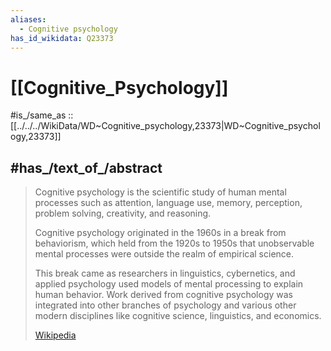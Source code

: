 ```yaml
---
aliases:
  - Cognitive psychology
has_id_wikidata: Q23373
---
```


# [[Cognitive_Psychology]] 

#is_/same_as :: [[../../../WikiData/WD~Cognitive_psychology,23373|WD~Cognitive_psychology,23373]] 

## #has_/text_of_/abstract 

> Cognitive psychology is the scientific study of human mental processes such as 
> attention, language use, memory, perception, problem solving, creativity, and reasoning. 
> 
> Cognitive psychology originated in the 1960s in a break from behaviorism, 
> which held from the 1920s to 1950s that unobservable mental processes 
> were outside the realm of empirical science. 
> 
> This break came as researchers in linguistics, cybernetics, and applied psychology used models of mental processing to explain human behavior. Work derived from cognitive psychology was integrated into other branches of psychology and various other modern disciplines like cognitive science, linguistics, and economics.
>
> [Wikipedia](https://en.wikipedia.org/wiki/Cognitive%20psychology) 

